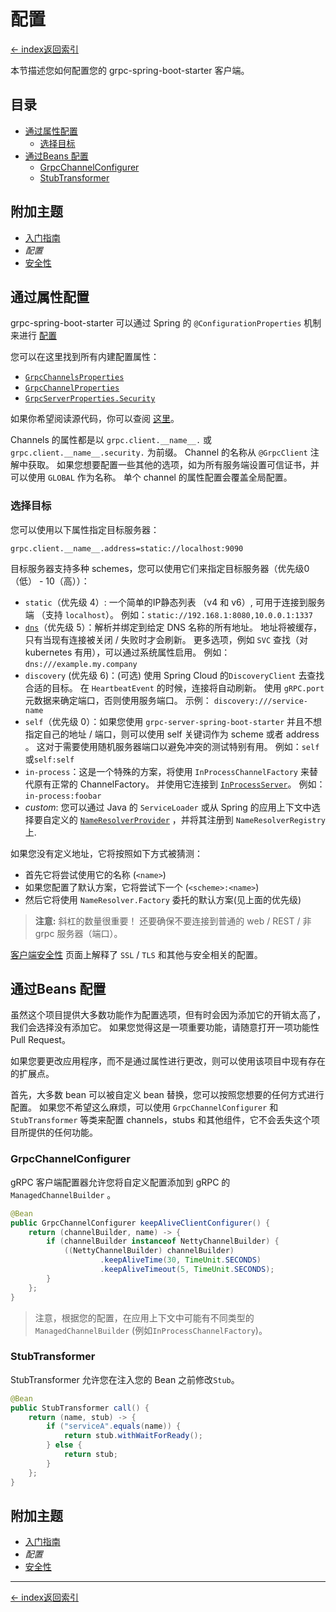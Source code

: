 # 配置

[<- index返回索引](../index)

本节描述您如何配置您的 grpc-spring-boot-starter 客户端。

## 目录 <!-- omit in toc -->

- [通过属性配置](#configuration-via-properties)
  - [选择目标](#choosing-the-target)
- [通过Beans 配置](#configuration-via-beans)
  - [GrpcChannelConfigurer](#grpcchannelconfigurer)
  - [StubTransformer](#stubtransformer)

## 附加主题 <!-- omit in toc -->

- [入门指南](getting-started)
- *配置*
- [安全性](security)

## 通过属性配置

grpc-spring-boot-starter 可以通过 Spring 的 `@ConfigurationProperties` 机制来进行 [配置](https://docs.spring.io/spring-boot/docs/current/reference/html/boot-features-external-config.html)

您可以在这里找到所有内建配置属性：

- [`GrpcChannelsProperties`](https://javadoc.io/page/net.devh/grpc-client-spring-boot-autoconfigure/latest/net/devh/boot/grpc/client/config/GrpcChannelsProperties.html)
- [`GrpcChannelProperties`](https://javadoc.io/page/net.devh/grpc-client-spring-boot-autoconfigure/latest/net/devh/boot/grpc/client/config/GrpcChannelProperties.html)
- [`GrpcServerProperties.Security`](https://static.javadoc.io/net.devh/grpc-client-spring-boot-autoconfigure/latest/net/devh/boot/grpc/client/config/GrpcChannelProperties.Security.html)

如果你希望阅读源代码，你可以查阅 [这里](https://github.com/yidongnan/grpc-spring-boot-starter/blob/master/grpc-client-spring-boot-autoconfigure/src/main/java/net/devh/boot/grpc/client/config/GrpcChannelProperties.java#L58)。

Channels 的属性都是以 `grpc.client.__name__.` 或 `grpc.client.__name__.security.` 为前缀。 Channel 的名称从 `@GrpcClient` 注解中获取。 如果您想要配置一些其他的选项，如为所有服务端设置可信证书，并可以使用 `GLOBAL` 作为名称。 单个 channel 的属性配置会覆盖全局配置。

### 选择目标

您可以使用以下属性指定目标服务器：

````properties
grpc.client.__name__.address=static://localhost:9090
````

目标服务器支持多种 schemes，您可以使用它们来指定目标服务器（优先级0（低） - 10（高））：

- `static`（优先级 4）: 一个简单的IP静态列表 （v4 和 v6）, 可用于连接到服务端 （支持 `localhost`）。 例如：`static://192.168.1:8080,10.0.0.1:1337`
- [`dns`](https://github.com/grpc/grpc-java/blob/master/core/src/main/java/io/grpc/internal/DnsNameResolver.java#L66)（优先级 5）：解析并绑定到给定 DNS 名称的所有地址。 地址将被缓存，只有当现有连接被关闭 / 失败时才会刷新。 更多选项，例如 `SVC` 查找（对 kubernetes 有用），可以通过系统属性启用。 例如：`dns:///example.my.company`
- `discovery` (优先级 6)：(可选) 使用 Spring Cloud 的`DiscoveryClient` 去查找合适的目标。 在 `HeartbeatEvent` 的时候，连接将自动刷新。 使用 `gRPC.port` 元数据来确定端口，否则使用服务端口。 示例： `discovery:///service-name`
- `self`（优先级 0）：如果您使用 `grpc-server-spring-boot-starter` 并且不想指定自己的地址 / 端口，则可以使用 self 关键词作为 scheme 或者 address 。 这对于需要使用随机服务器端口以避免冲突的测试特别有用。 例如：`self`或`self:self`
- `in-process`：这是一个特殊的方案，将使用 `InProcessChannelFactory` 来替代原有正常的 ChannelFactory。 并使用它连接到 [`InProcessServer`](../server/configuration#enabling-the-inprocessserver)。 例如：`in-process:foobar`
- *custom*: 您可以通过 Java 的 `ServiceLoader` 或从 Spring 的应用上下文中选择要自定义的 [`NameResolverProvider`](https://javadoc.io/page/io.grpc/grpc-all/latest/io/grpc/NameResolverProvider.html) ，并将其注册到 `NameResolverRegistry` 上.

如果您没有定义地址，它将按照如下方式被猜测：

- 首先它将尝试使用它的名称 (`<name>`)
- 如果您配置了默认方案，它将尝试下一个 (`<scheme>:<name>`)
- 然后它将使用 `NameResolver.Factory` 委托的默认方案(见上面的优先级)

> **注意:** 斜杠的数量很重要！ 还要确保不要连接到普通的 web / REST / 非 grpc 服务器（端口）。

[客户端安全性](security) 页面上解释了 `SSL` / `TLS` 和其他与安全相关的配置。

## 通过Beans 配置

虽然这个项目提供大多数功能作为配置选项，但有时会因为添加它的开销太高了，我们会选择没有添加它。 如果您觉得这是一项重要功能，请随意打开一项功能性 Pull Request。

如果您要更改应用程序，而不是通过属性进行更改，则可以使用该项目中现有存在的扩展点。

首先，大多数 bean 可以被自定义 bean 替换，您可以按照您想要的任何方式进行配置。 如果您不希望这么麻烦，可以使用 `GrpcChannelConfigurer` 和 `StubTransformer` 等类来配置 channels，stubs 和其他组件，它不会丢失这个项目所提供的任何功能。

### GrpcChannelConfigurer

gRPC 客户端配置器允许您将自定义配置添加到 gRPC 的 `ManagedChannelBuilder` 。

````java
@Bean
public GrpcChannelConfigurer keepAliveClientConfigurer() {
    return (channelBuilder, name) -> {
        if (channelBuilder instanceof NettyChannelBuilder) {
            ((NettyChannelBuilder) channelBuilder)
                    .keepAliveTime(30, TimeUnit.SECONDS)
                    .keepAliveTimeout(5, TimeUnit.SECONDS);
        }
    };
}
````

> 注意，根据您的配置，在应用上下文中可能有不同类型的 `ManagedChannelBuilder` (例如`InProcessChannelFactory`)。

### StubTransformer

StubTransformer 允许您在注入您的 Bean 之前修改`Stub`。

````java
@Bean
public StubTransformer call() {
    return (name, stub) -> {
        if ("serviceA".equals(name)) {
            return stub.withWaitForReady();
        } else {
            return stub;
        }
    };
}
````

## 附加主题 <!-- omit in toc -->

- [入门指南](getting-started)
- *配置*
- [安全性](security)

----------

[<- index返回索引](../index)
